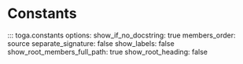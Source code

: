 # Constants

::: toga.constants     options:         show_if_no_docstring: true         members_order: source         separate_signature: false         show_labels: false         show_root_members_full_path: true         show_root_heading: false
